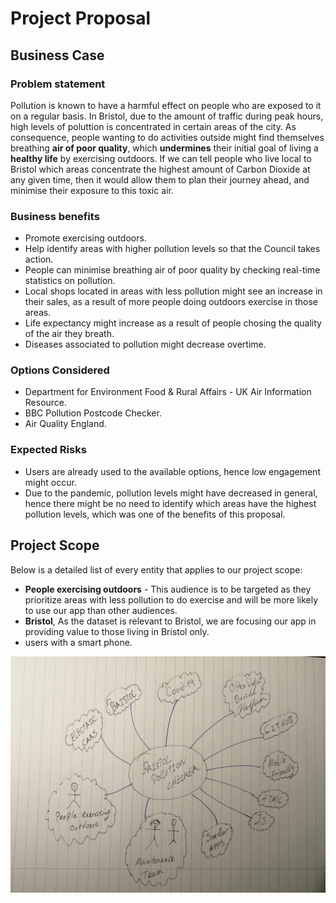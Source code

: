 # Project Proposal

## Business Case

### Problem statement
Pollution is known to have a harmful effect on people who are exposed to it on a regular basis. In Bristol, due to the amount of traffic during peak hours, high levels of poluttion is concentrated in certain areas of the city. As consequence, people wanting to do activities outside might find themselves breathing **air of poor quality**, which **undermines** their initial goal of living a **healthy life** by exercising outdoors. If we can tell people who live local to Bristol which areas concentrate the highest amount of Carbon Dioxide at any given time, then it would allow them to plan their journey ahead, and minimise their exposure to this toxic air. 

### Business benefits
* Promote exercising outdoors.
* Help identify areas with higher pollution levels so that the Council takes action.
* People can minimise breathing air of poor quality by checking real-time statistics on pollution.
* Local shops located in areas with less pollution might see an increase in their sales, as a result of more people doing outdoors exercise in those areas.
* Life expectancy might increase as a result of people chosing the quality of the air they breath. 
* Diseases associated to pollution might decrease overtime.

### Options Considered
* Department for Environment Food & Rural Affairs - UK Air Information Resource.
* BBC Pollution Postcode Checker.
* Air Quality England.

### Expected Risks
* Users are already used to the available options, hence low engagement might occur. 
* Due to the pandemic, pollution levels might have decreased in general, hence there might be no need to identify which areas have the highest pollution levels, which was one of the benefits of this proposal.

## Project Scope
Below is a detailed list of every entity that applies to our project scope:

* **People exercising outdoors** - This audience is to be targeted as they prioritize areas with less pollution to do exercise and will be more likely to use our app than other audiences. 
* **Bristol**, As the dataset is relevant to Bristol, we are focusing our app in providing value to those living in Bristol only.
* users with a smart phone. 

![Insert your Context Diagram Here](images/BPC.jpg)
